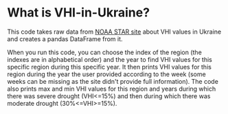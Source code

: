 # What is VHI-in-Ukraine?

This code takes raw data from [NOAA STAR site](https://www.star.nesdis.noaa.gov) about VHI values in Ukraine and creates a pandas DataFrame from it.

When you run this code, you can choose the index of the region (the indexes are in alphabetical order) and the year to find VHI values for this specific region during this specific year. It then prints VHI values for this region during the year the user provided according to the week (some weeks can be missing as the site didn't provide full information). The code also prints max and min VHI values for this region and years during which there was severe drought (VHI<=15%) and then during which there was moderate drought (30%<=VHI>=15%).
